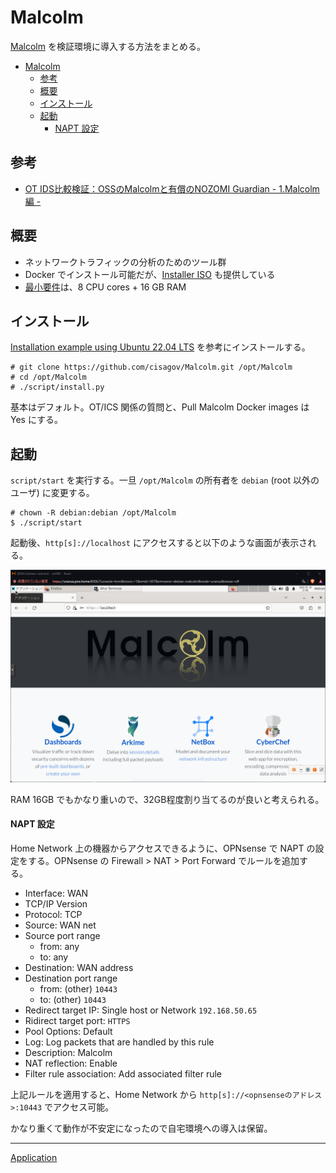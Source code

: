 # Malcolm
[Malcolm](https://github.com/cisagov/Malcolm) を検証環境に導入する方法をまとめる。

- [Malcolm](#malcolm)
  - [参考](#参考)
  - [概要](#概要)
  - [インストール](#インストール)
  - [起動](#起動)
      - [NAPT 設定](#napt-設定)

## 参考
- [OT IDS比較検証：OSSのMalcolmと有償のNOZOMI Guardian - 1.Malcolm編 -](https://io.cyberdefense.jp/entry/ot_ids_malcolm/)

## 概要
- ネットワークトラフィックの分析のためのツール群
- Docker でインストール可能だが、[Installer ISO](https://github.com/cisagov/Malcolm/blob/main/docs/malcolm-iso.md) も提供している
- [最小要件](https://github.com/cisagov/Malcolm/blob/main/docs/system-requirements.md#SystemRequirements)は、8 CPU cores + 16 GB RAM

## インストール
[Installation example using Ubuntu 22.04 LTS](https://github.com/cisagov/Malcolm/blob/main/docs/ubuntu-install-example.md) を参考にインストールする。

```
# git clone https://github.com/cisagov/Malcolm.git /opt/Malcolm
# cd /opt/Malcolm
# ./script/install.py
```

基本はデフォルト。OT/ICS 関係の質問と、Pull Malcolm Docker images は Yes にする。

## 起動
`script/start` を実行する。一旦 `/opt/Malcolm` の所有者を `debian` (root 以外のユーザ) に変更する。

```
# chown -R debian:debian /opt/Malcolm
$ ./script/start
```

起動後、`http[s]://localhost` にアクセスすると以下のような画面が表示される。

![](./01_malcolm.png)

RAM 16GB でもかなり重いので、32GB程度割り当てるのが良いと考えられる。

#### NAPT 設定
Home Network 上の機器からアクセスできるように、OPNsense で NAPT の設定をする。OPNsense の Firewall > NAT > Port Forward でルールを追加する。

- Interface: WAN
- TCP/IP Version
- Protocol: TCP
- Source: WAN net
- Source port range
  - from: any
  - to: any
- Destination: WAN address
- Destination port range
  - from: (other) `10443`
  - to: (other) `10443`
- Redirect target IP: Single host or Network `192.168.50.65`
- Ridirect target port: `HTTPS`
- Pool Options: Default
- Log: Log packets that are handled by this rule
- Description: Malcolm
- NAT reflection: Enable
- Filter rule association: Add associated filter rule

上記ルールを適用すると、Home Network から `http[s]://<opnsenseのアドレス>:10443` でアクセス可能。

かなり重くて動作が不安定になったので自宅環境への導入は保留。

---

[Application](../README.md)
